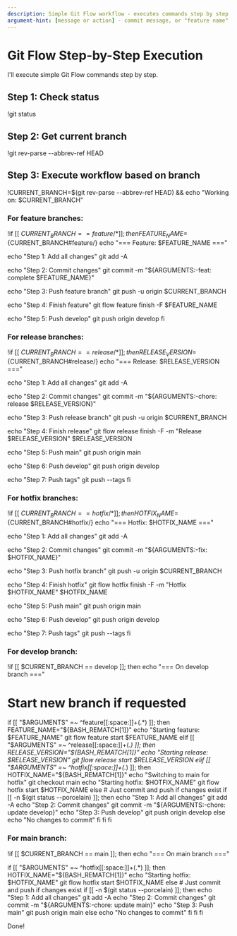 ```yaml
---
description: Simple Git Flow workflow - executes commands step by step
argument-hint: [message or action] - commit message, or "feature name", "release 1.0", "hotfix bug"
---
```


# Git Flow Step-by-Step Execution

I'll execute simple Git Flow commands step by step.

## Step 1: Check status
!git status

## Step 2: Get current branch
!git rev-parse --abbrev-ref HEAD

## Step 3: Execute workflow based on branch

!CURRENT_BRANCH=$(git rev-parse --abbrev-ref HEAD) && echo "Working on: $CURRENT_BRANCH"

### For feature branches:
!if [[ $CURRENT_BRANCH == feature/* ]]; then
  FEATURE_NAME=${CURRENT_BRANCH#feature/}
  echo "=== Feature: $FEATURE_NAME ==="
  
  echo "Step 1: Add all changes"
  git add -A
  
  echo "Step 2: Commit changes"
  git commit -m "${ARGUMENTS:-feat: complete $FEATURE_NAME}"
  
  echo "Step 3: Push feature branch"
  git push -u origin $CURRENT_BRANCH
  
  echo "Step 4: Finish feature"
  git flow feature finish -F $FEATURE_NAME
  
  echo "Step 5: Push develop"
  git push origin develop
fi

### For release branches:
!if [[ $CURRENT_BRANCH == release/* ]]; then
  RELEASE_VERSION=${CURRENT_BRANCH#release/}
  echo "=== Release: $RELEASE_VERSION ==="
  
  echo "Step 1: Add all changes"
  git add -A
  
  echo "Step 2: Commit changes"
  git commit -m "${ARGUMENTS:-chore: release $RELEASE_VERSION}"
  
  echo "Step 3: Push release branch"
  git push -u origin $CURRENT_BRANCH
  
  echo "Step 4: Finish release"
  git flow release finish -F -m "Release $RELEASE_VERSION" $RELEASE_VERSION
  
  echo "Step 5: Push main"
  git push origin main
  
  echo "Step 6: Push develop"
  git push origin develop
  
  echo "Step 7: Push tags"
  git push --tags
fi

### For hotfix branches:
!if [[ $CURRENT_BRANCH == hotfix/* ]]; then
  HOTFIX_NAME=${CURRENT_BRANCH#hotfix/}
  echo "=== Hotfix: $HOTFIX_NAME ==="
  
  echo "Step 1: Add all changes"
  git add -A
  
  echo "Step 2: Commit changes"
  git commit -m "${ARGUMENTS:-fix: $HOTFIX_NAME}"
  
  echo "Step 3: Push hotfix branch"
  git push -u origin $CURRENT_BRANCH
  
  echo "Step 4: Finish hotfix"
  git flow hotfix finish -F -m "Hotfix $HOTFIX_NAME" $HOTFIX_NAME
  
  echo "Step 5: Push main"
  git push origin main
  
  echo "Step 6: Push develop"
  git push origin develop
  
  echo "Step 7: Push tags"
  git push --tags
fi

### For develop branch:
!if [[ $CURRENT_BRANCH == develop ]]; then
  echo "=== On develop branch ==="
  
  # Start new branch if requested
  if [[ "$ARGUMENTS" =~ ^feature[[:space:]]+(.*) ]]; then
    FEATURE_NAME="${BASH_REMATCH[1]}"
    echo "Starting feature: $FEATURE_NAME"
    git flow feature start $FEATURE_NAME
  elif [[ "$ARGUMENTS" =~ ^release[[:space:]]+(.*) ]]; then
    RELEASE_VERSION="${BASH_REMATCH[1]}"
    echo "Starting release: $RELEASE_VERSION"
    git flow release start $RELEASE_VERSION
  elif [[ "$ARGUMENTS" =~ ^hotfix[[:space:]]+(.*) ]]; then
    HOTFIX_NAME="${BASH_REMATCH[1]}"
    echo "Switching to main for hotfix"
    git checkout main
    echo "Starting hotfix: $HOTFIX_NAME"
    git flow hotfix start $HOTFIX_NAME
  else
    # Just commit and push if changes exist
    if [[ -n $(git status --porcelain) ]]; then
      echo "Step 1: Add all changes"
      git add -A
      echo "Step 2: Commit changes"
      git commit -m "${ARGUMENTS:-chore: update develop}"
      echo "Step 3: Push develop"
      git push origin develop
    else
      echo "No changes to commit"
    fi
  fi
fi

### For main branch:
!if [[ $CURRENT_BRANCH == main ]]; then
  echo "=== On main branch ==="
  
  if [[ "$ARGUMENTS" =~ ^hotfix[[:space:]]+(.*) ]]; then
    HOTFIX_NAME="${BASH_REMATCH[1]}"
    echo "Starting hotfix: $HOTFIX_NAME"
    git flow hotfix start $HOTFIX_NAME
  else
    # Just commit and push if changes exist
    if [[ -n $(git status --porcelain) ]]; then
      echo "Step 1: Add all changes"
      git add -A
      echo "Step 2: Commit changes"
      git commit -m "${ARGUMENTS:-chore: update main}"
      echo "Step 3: Push main"
      git push origin main
    else
      echo "No changes to commit"
    fi
  fi
fi

Done!